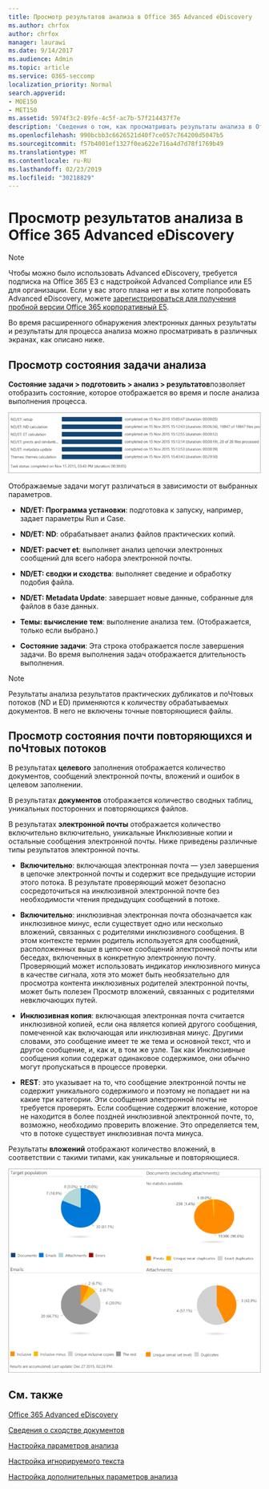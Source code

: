```yaml
---
title: Просмотр результатов анализа в Office 365 Advanced eDiscovery
ms.author: chrfox
author: chrfox
manager: laurawi
ms.date: 9/14/2017
ms.audience: Admin
ms.topic: article
ms.service: O365-seccomp
localization_priority: Normal
search.appverid:
- MOE150
- MET150
ms.assetid: 5974f3c2-89fe-4c5f-ac7b-57f214437f7e
description: 'Сведения о том, как просматривать результаты анализа в Office 365 Advanced eDiscovery, включая определения отображаемых параметров задачи.  '
ms.openlocfilehash: 990bcbb3c6626521d40f7ce057c764200d5047b5
ms.sourcegitcommit: f57b4001ef1327f0ea622e716a4d7d78f1769b49
ms.translationtype: MT
ms.contentlocale: ru-RU
ms.lasthandoff: 02/23/2019
ms.locfileid: "30218829"
---
```

# <a name="view-analyze-results-in-office-365-advanced-ediscovery"></a>Просмотр результатов анализа в Office 365 Advanced eDiscovery

> [!NOTE]
> Чтобы можно было использовать Advanced eDiscovery, требуется подписка на Office 365 E3 с надстройкой Advanced Compliance или E5 для организации. Если у вас этого плана нет и вы хотите попробовать Advanced eDiscovery, можете [зарегистрироваться для получения пробной версии Office 365 корпоративный E5](https://go.microsoft.com/fwlink/p/?LinkID=698279). 
  
Во время расширенного обнаружения электронных данных результаты и результаты для процесса анализа можно просматривать в различных экранах, как описано ниже.
  
## <a name="view-analyze-task-status"></a>Просмотр состояния задачи анализа

**Состояние задачи \> подготовить \> анализ \> результатов**позволяет отобразить состояние, которое отображается во время и после анализа выполнения процесса. 
  
![Состояние задачи анализа](media/d0372978-ce08-4f4e-a1fc-aa918ae44364.png)
  
Отображаемые задачи могут различаться в зависимости от выбранных параметров. 
  
- **ND/ET: Программа установки**: подготовка к запуску, например, задает параметры Run и Case.
    
- **ND/ET: ND**: обрабатывает анализ файлов практических копий.
    
- **ND/ET: расчет et**: выполняет анализ цепочки электронных сообщений для всего набора электронной почты.
    
- **ND/ET: сводки и сходства**: выполняет сведение и обработку подобия файла.
    
- **ND/ET: Metadata Update**: завершает новые данные, собранные для файлов в базе данных.
    
- **Темы: вычисление тем**: выполнение анализа тем. (Отображается, только если выбрано.)
    
- **Состояние задачи**: Эта строка отображается после завершения задачи. Во время выполнения задач отображается длительность выполнения.
    
> [!NOTE]
> Результаты анализа результатов практических дубликатов и поЧтовых потоков (ND и ED) применяются к количеству обрабатываемых документов. В него не включены точные повторяющиеся файлы. 
  
## <a name="view-near-duplicates-and-email-threads-status"></a>Просмотр состояния почти повторяющихся и поЧтовых потоков

В результатах **целевого** заполнения отображается количество документов, сообщений электронной почты, вложений и ошибок в целевом заполнении. 
  
В результатах **документов** отображается количество сводных таблиц, уникальных посторонних и повторяющихся файлов. 
  
В результатах **электронной почты** отображается количество включительно включительно, уникальные Инклюзивные копии и остальные сообщения электронной почты. Ниже приведены различные типы результатов электронной почты. 
  
- **Включительно**: включающая электронная почта — узел завершения в цепочке электронной почты и содержит все предыдущие истории этого потока. В результате проверяющий может безопасно сосредоточиться на инклюзивной электронной почте без необходимости чтения предыдущих сообщений в потоке. 
    
- **Включительно**: инклюзивная электронная почта обозначается как инклюзивное минус, если существует одно или несколько вложений, связанных с родителями инклюзивного сообщения. В этом контексте термин родитель используется для сообщений, расположенных выше в цепочке сообщений электронной почты или беседах, включенных в конкретную электронную почту. Проверяющий может использовать индикатор инклюзивного минуса в качестве сигнала, хотя это может быть необязательно для просмотра контента инклюзивных родителей электронной почты, может быть полезен Просмотр вложений, связанных с родителями невключающих путей. 
    
- **Инклюзивная копия**: включающая электронная почта считается инклюзивной копией, если она является копией другого сообщения, помеченной как включающая или инклюзивная минус. Другими словами, это сообщение имеет те же тема и основной текст, что и другое сообщение, и, как и, в том же узле. Так как Инклюзивные сообщения копии содержат одинаковое содержимое, они обычно могут пропускаться в процессе проверки. 
    
- **REST**: это указывает на то, что сообщение электронной почты не содержит уникального содержимого и поэтому не попадает ни на какие три категории. Эти сообщения электронной почты не требуется проверять. Если сообщение содержит вложение, которое не находится в более поздней инклюзивной электронной почте, то, возможно, необходимо проверить вложение. Это определяется тем, что в потоке существует инклюзивная почта минуса.
    
Результаты **вложений** отображают количество вложений, в соответствии с такими типами, как уникальные и повторяющиеся. 
  
![Почти повторяющиеся результаты и цепочки сообщений](media/54491303-0ee3-4739-b42e-d1ee486842fd.png)
  
## <a name="see-also"></a>См. также

[Office 365 Advanced eDiscovery](office-365-advanced-ediscovery.md)
  
[Сведения о сходстве документов](understand-document-similarity-in-advanced-ediscovery.md)
  
[Настройка параметров анализа](set-analyze-options-in-advanced-ediscovery.md)
  
[Настройка игнорируемого текста](set-ignore-text-in-advanced-ediscovery.md)
  
[Настройка дополнительных параметров анализа](view-analyze-results-in-advanced-ediscovery.md)

